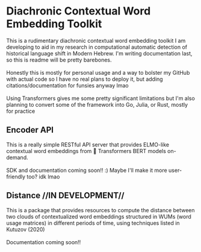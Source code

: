 # Diachronic Contextual Word Embedding Toolkit
This is a rudimentary diachronic contextual word embedding toolkit I am developing to aid in my research in computational automatic detection of historical language shift in Modern Hebrew. I'm writing documentation last, so this is readme will be pretty barebones.
<br><br>
Honestly this is mostly for personal usage and a way to bolster my GitHub with actual code so I have no real plans to deploy it, but adding citations/documentation for funsies anyway lmao
<br><br> 
Using Transformers gives me some pretty significant limitations but I'm also planning to convert some of the framework into Go, Julia, or Rust, mostly for practice

## Encoder API
This is a really simple RESTful API server that provides ELMO-like contextual word embeddings from 🤗 Transformers BERT models on-demand.
<br><br>
SDK and documentation coming soon!! :) Maybe I'll make it more user-friendly too? idk lmao

## Distance //IN DEVELOPMENT//
This is a package that provides resources to compute the distance between two clouds of contextualized word embeddings structured in WUMs (word usage matrices) in different periods of time, using techniques listed in Kutuzov (2020)
<br><br>
Documentation coming soon!!
